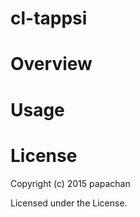 # cl-tappsi



# Overview

# Usage

# License

Copyright (c) 2015 papachan

Licensed under the  License.
